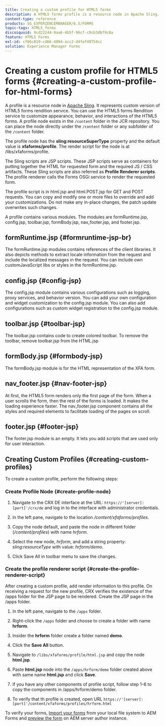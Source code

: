 ```yaml
---
title: Creating a custom profile for HTML5 forms
description: A HTML5 forms profile is a resource node in Apache Sling. It represents a customized version of HTML5 forms Render service.
content-type: reference
products: SG_EXPERIENCEMANAGER/6.5/FORMS
topic-tags: hTML5_forms
discoiquuid: 9cd22244-9aa6-4b5f-96cf-c9cb3d6f9c8a
feature: HTML5 Forms
exl-id: cf86c810-c466-4894-acc2-d4faf49754cc
solution: Experience Manager Forms
---
```

# Creating a custom profile for HTML5 forms {#creating-a-custom-profile-for-html-forms}

A profile is a resource node in [Apache Sling](https://sling.apache.org/). It represents custom version of HTML5 forms rendition service. You can use the HTML5 forms Rendition service to customize appearance, behavior, and interactions of the HTML5 forms. A profile node exists in the `/content` folder in the JCR repository. You can place the node directly under the `/content` folder or any subfolder of the `/content` folder.

The profile node has the **sling:resourceSuperType** property and the default value is **xfaforms/profile**. The render script for the node is at /libs/xfaforms/profile.

The Sling scripts are JSP scripts. These JSP scripts serve as containers for putting together the HTML for requested form and the required JS / CSS artifacts. These Sling scripts are also referred as **Profile Renderer scripts**. The profile renderer calls the Forms OSGi service to render the requested form.

The profile script is in html.jsp and html.POST.jsp for GET and POST requests. You can copy and modify one or more files to override and add your customizations. Do not make any in-place changes, the patch update overwrites such changes.

A profile contains various modules. The modules are formRuntime.jsp, config.jsp, toolbar.jsp, formBody.jsp, nav_footer.jsp, and footer.jsp.

## formRuntime.jsp {#formruntime-jsp-br}

The formRuntime.jsp modules contains references of the client libraries. It also depicts methods to extract locale information from the request and include the localized messages in the request. You can include own customJavaScript libs or styles in the formRuntime.jsp.

## config.jsp {#config-jsp}

The config.jsp module contains various configurations such as logging, proxy services, and behavior version. You can add your own configuration and widget customization to the config.jsp module. You can also add configurations such as custom widget registration to the config.jsp module.

## toolbar.jsp {#toolbar-jsp}

The toolbar.jsp contains code to create colored toolbar. To remove the toolbar, remove toolbar.jsp from the HTML.jsp

## formBody.jsp {#formbody-jsp}

The formBody.jsp module is for the HTML representation of the XFA form.

## nav_footer.jsp {#nav-footer-jsp}

At first, the HTML5 form renders only the first page of the form. When a user scrolls the form, then the rest of the forms is loaded. It makes the loading experience faster. The nav_footer.jsp component contains all the styles and required elements to facilitate loading of the pages on scroll.

## footer.jsp {#footer-jsp}

The footer.jsp module is an empty. It lets you add scripts that are used only for user interaction.

## Creating Custom Profiles {#creating-custom-profiles}

To create a custom profile, perform the following steps:

### Create Profile Node {#create-profile-node}

1. Navigate to the CRX DE interface at the URL: `https://'[server]:[port]'/crx/de` and log in to the interface with administrator credentials.

1. In the left pane, navigate to the location */content/xfaforms/profiles*.

1. Copy the node default, and paste the node in different folder (*/content/profiles*) with name *hrform*.

1. Select the new node, *hrform*, and add a string property: *sling:resourceType* with value: *hrform/demo*.

1. Click Save All in toolbar menu to save the changes.

### Create the profile renderer script {#create-the-profile-renderer-script}

After creating a custom profile, add render information to this profile. On receiving a request for the new profile, CRX verifies the existence of the /apps folder for the JSP page to be rendered. Create the JSP page in the /apps folder.

1. In the left pane, navigate to the `/apps` folder.
1. Right-click the `/apps` folder and choose to create a folder with name **hrform**.
1. Insider the **hrform** folder create a folder named **demo**.
1. Click the **Save All** button.
1. Navigate to `/libs/xfaforms/profile/html.jsp` and copy the node **html.jsp**.
1. Paste **html.jsp** node into the `/apps/hrform/demo` folder created above with same name **html.jsp** and click **Save**.
1. If you have any other components of profile script, follow step 1-6 to copy the components in /apps/hrform/demo folder.

1. To verify that th profile is created, open URL `https://'[server]:[port]'/content/xfaforms/profiles/hrform.html`

To verify your forms, [Import your forms](/help/forms/using/get-xdp-pdf-documents-aem.md) from your local file system to AEM Forms and [preview the form](/help/forms/using/previewing-forms.md) on AEM server author instance.
